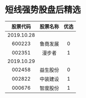 # 短线强势股盘后精选
|股票代码|股票名称|优选|
|:-:    |:-:   |:-:|
|2019.10.28|||
|600223|鲁商发展|0|
|002351|漫步者 |1|
|2019.10.29|||||
|002458|益生股份|0|
|002822|中装建设 |1|
|000676|智度股份|1|
